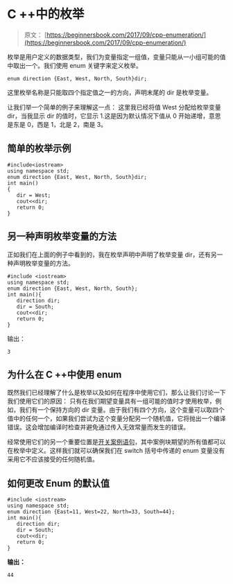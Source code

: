 # C ++中的枚举

> 原文： [https://beginnersbook.com/2017/09/cpp-enumeration/](https://beginnersbook.com/2017/09/cpp-enumeration/)

枚举是用户定义的数据类型，我们为变量指定一组值，变量只能从一小组可能的值中取出一个。我们使用 enum 关键字来定义枚举。

```
enum direction {East, West, North, South}dir;
```

这里枚举名称是只能取四个指定值之一的方向，声明末尾的 dir 是枚举变量。

让我们举一个简单的例子来理解这一点：
这里我已经将值 West 分配给枚举变量 dir，当我显示 dir 的值时，它显示 1.这是因为默认情况下值从 0 开始递增，意思是东是 0，西是 1，北是 2，南是 3。

## 简单的枚举示例

```
#include<iostream>
using namespace std;
enum direction {East, West, North, South}dir;
int main()
{
   dir = West;
   cout<<dir;
   return 0;
}
```

## 另一种声明枚举变量的方法

正如我们在上面的例子中看到的，我在枚举声明中声明了枚举变量 dir，还有另一种声明枚举变量的方法。

```
#include <iostream>
using namespace std;
enum direction {East, West, North, South};
int main(){
   direction dir;
   dir = South; 
   cout<<dir;   
   return 0;
}
```

输出：

```
3
```

## 为什么在 C ++中使用 enum

既然我们已经理解了什么是枚举以及如何在程序中使用它们，那么让我们讨论一下我们使用它们的原因：
只有在我们期望变量具有一组可能的值时才使用枚举，例如，我们有一个保持方向的 dir 变量。由于我们有四个方向，这个变量可以取四个值中的任何一个，如果我们尝试为这个变量分配另一个随机值，它将抛出一个编译错误。这会增加编译时检查并避免通过传入无效常量而发生的错误。

经常使用它们的另一个重要位置是[开关案例语句](https://beginnersbook.com/2017/08/cpp-switch-case/)，其中案例块期望的所有值都可以在枚举中定义。这样我们就可以确保我们在 switch 括号中传递的 enum 变量没有采用它不应该接受的任何随机值。

## 如何更改 Enum 的默认值

```
#include <iostream>
using namespace std;
enum direction {East=11, West=22, North=33, South=44};
int main(){
   direction dir;
   dir = South;
   cout<<dir; 
   return 0;
}
```

**输出：**

```
44
```